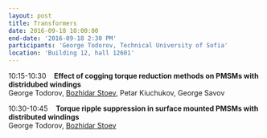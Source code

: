 ```yaml
---
layout: post
title: Transformers
date: 2016-09-18 10:00:00
end-date: '2016-09-18 2:30 PM'
participants: 'George Todorov, Technical University of Sofia'
location: 'Building 12, hall 12601'
---
```



10:15-10:30    **Effect of cogging torque reduction methods on PMSMs with distridubed windings**
<br>George Todorov, <u>B</u><u>ozhidar Stoev</u>, Petar Kiuchukov, George Savov

10:30-10:45    **Torque ripple suppression in surface mounted PMSMs with distributed windings**
<br>George Todorov, <u>B</u><u>ozhidar Stoev</u>